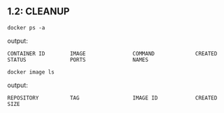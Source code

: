 ## 1.2: CLEANUP

`docker ps -a`

output:

```
CONTAINER ID        IMAGE               COMMAND             CREATED             STATUS              PORTS               NAMES
```

`docker image ls`

output:

```
REPOSITORY          TAG                 IMAGE ID            CREATED             SIZE
```
